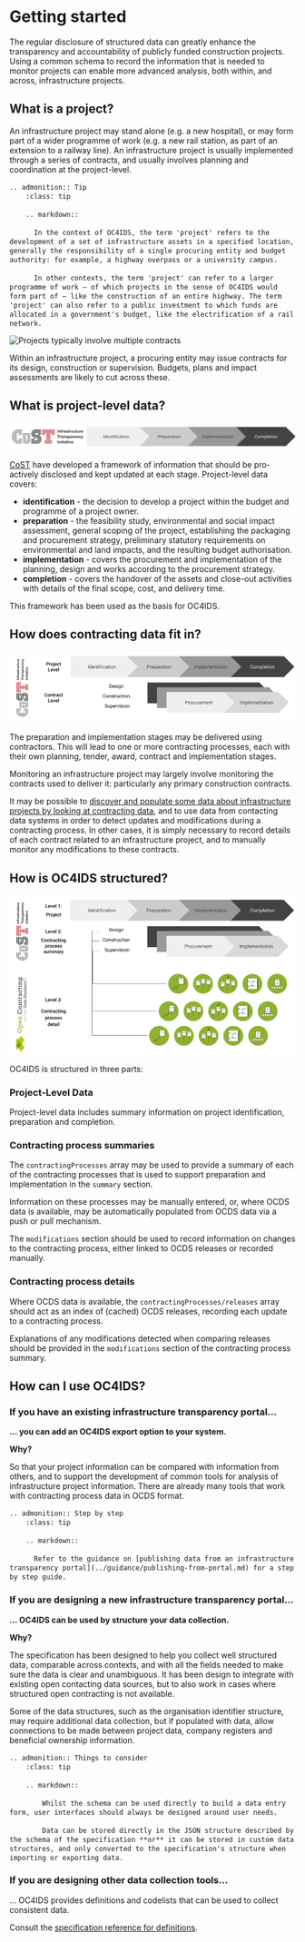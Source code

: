 # Getting started

The regular disclosure of structured data can greatly enhance the transparency and accountability of publicly funded construction projects. Using a common schema to record the information that is needed to monitor projects can enable more advanced analysis, both within, and across, infrastructure projects.

## What is a project?

An infrastructure project may stand alone (e.g. a new hospital), or may form part of a wider programme of work (e.g. a new rail station, as part of an extension to a railway line). An infrastructure project is usually implemented through a series of contracts, and usually involves planning and coordination at the project-level.

```eval_rst
.. admonition:: Tip
    :class: tip

    .. markdown::

      In the context of OC4IDS, the term 'project' refers to the development of a set of infrastructure assets in a specified location, generally the responsibility of a single procuring entity and budget authority: for example, a highway overpass or a university campus.

      In other contexts, the term 'project' can refer to a larger programme of work – of which projects in the sense of OC4IDS would form part of – like the construction of an entire highway. The term 'project' can also refer to a public investment to which funds are allocated in a government's budget, like the electrification of a rail network.

```

![Projects typically involve multiple contracts](../../_static/images/diagram-project-contracting-process.png)

Within an infrastructure project, a procuring entity may issue contracts for its design, construction or supervision. Budgets, plans and impact assessments are likely to cut across these.

## What is project-level data?

![Project-level data covers a number of stages](../../_static/images/diagram-project-phases.png)

[CoST](http://infrastructuretransparency.org/) have developed a framework of information that should be pro-actively disclosed and kept updated at each stage. Project-level data covers:

* **identification** - the decision to develop a project within the budget and programme of a project owner.
* **preparation** - the feasibility study, environmental and social impact assessment, general scoping of the project, establishing the packaging and procurement strategy, preliminary statutory requirements on environmental and land impacts, and the resulting budget authorisation.
* **implementation** - covers the procurement and implementation of the planning, design and works according to the procurement strategy.
* **completion** - covers the handover of the assets and close-out activities with details of the final scope, cost, and delivery time.

This framework has been used as the basis for OC4IDS.

## How does contracting data fit in?

![Design, build and supervision activities may be delivered using contracts](../../_static/images/diagram-project-contract-phases.png)

The preparation and implementation stages may be delivered using contractors. This will lead to one or more contracting processes, each with their own planning, tender, award, contract and implementation stages.

Monitoring an infrastructure project may largely involve monitoring the contracts used to deliver it: particularly any primary construction contracts.

It may be possible to [discover and populate some data about infrastructure projects by looking at contracting data](../../guidance/contracts-to-projects.md), and to use data from contacting data systems in order to detect updates and modifications during a contracting process. In other cases, it is simply necessary to record details of each contract related to an infrastructure project, and to manually monitor any modifications to these contracts.

## How is OC4IDS structured?

![OC4IDS is structured in three parts](../../_static/images/diagram-project-level-data-spec.png)

OC4IDS is structured in three parts:

### Project-Level Data

Project-level data includes summary information on project identification, preparation and completion.

### Contracting process summaries

The `contractingProcesses` array may be used to provide a summary of each of the contracting processes that is used to support preparation and implementation in the `summary` section.

Information on these processes may be manually entered, or, where OCDS data is available, may be automatically populated from OCDS data via a push or pull mechanism.

The `modifications` section should be used to record information on changes to the contracting process, either linked to OCDS releases or recorded manually.

### Contracting process details

Where OCDS data is available, the `contractingProcesses/releases` array should act as an index of (cached) OCDS releases, recording each update to a contracting process.

Explanations of any modifications detected when comparing releases should be provided in the `modifications` section of the contracting process summary.

## How can I use OC4IDS?

### If you have an existing infrastructure transparency portal...

**... you can add an OC4IDS export option to your system.**

**Why?**

So that your project information can be compared with information from others, and to support the development of common tools for analysis of infrastructure project information. There are already many tools that work with contracting process data in OCDS format.

```eval_rst
.. admonition:: Step by step
    :class: tip

    .. markdown::

      Refer to the guidance on [publishing data from an infrastructure transparency portal](../guidance/publishing-from-portal.md) for a step by step guide.

```

### If you are designing a new infrastructure transparency portal...

**... OC4IDS can be used by structure your data collection.**

**Why?**

The specification has been designed to help you collect well structured data, comparable across contexts, and with all the fields needed to make sure the data is clear and unambiguous. It has been design to integrate with existing open contacting data sources, but to also work in cases where structured open contracting is not available.

Some of the data structures, such as the organisation identifier structure, may require additional data collection, but if populated with data, allow connections to be made between project data, company registers and beneficial ownership information.

```eval_rst
.. admonition:: Things to consider
    :class: tip

    .. markdown::

        Whilst the schema can be used directly to build a data entry form, user interfaces should always be designed around user needs.

        Data can be stored directly in the JSON structure described by the schema of the specification **or** it can be stored in custom data structures, and only converted to the specification's structure when importing or exporting data.

```
### If you are designing other data collection tools...

... OC4IDS provides definitions and codelists that can be used to collect consistent data.

Consult the [specification reference for definitions](../reference/index.md).
